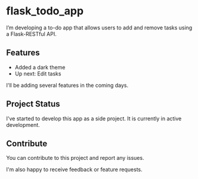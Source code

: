 # flask_todo_app

I’m developing a to-do app that allows users to add and remove tasks using a Flask-RESTful API. 

## Features

* Added a dark theme
* Up next: Edit tasks 

I'll be adding several features in the coming days.

## Project Status

I've started to develop this app as a side project. It is currently in active development.  

## Contribute

You can contribute to this project and report any issues.

I'm also happy to receive feedback or feature requests.
